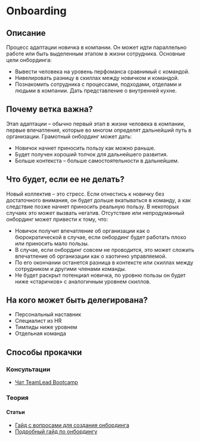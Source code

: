 # Onboarding
## Описание
Процесс адаптации новичка в компании. Он может идти параллельно работе или быть выделенным этапом в жизни сотрудника. Основные цели онбординга:
- Вывести человека на уровень перфоманса сравнимый с командой.
- Нивелировать разницу в скиллах между новичком и командой.
- Познакомить сотрудника с процессами, подходами, отделами и людьми в компании. Дать представление о внутренней кухне.

## Почему ветка важна?
Этап адаптации – обычно первый этап в жизни человека в компании, первые впечатления, которые во многом определят дальнейший путь в организации. Грамотный онбординг может дать:
- Новичок начнет приносить пользу как можно раньше.
- Будет получен хороший толчок для дальнейшего развития.
- Больше контекста – больше самостоятельности в дальнейшем.

## Что будет, если ее не делать?
Новый коллектив – это стресс. Если отнестись к новичку без достаточного внимания, он будет дольше вкатываться в команду, а как следствие позже начнет приносить реальную пользу. В некоторых случаях это может вызвать негатив. Отсутствие или непродуманный онбординг может привести к тому, что:
- Новичок получит впечатление об организации как о бюрократической в случае, если онбординг будет работать плохо или приносить мало пользы.
- В случае, если онбординг совсем не проводится, это может сложить впечатление об организации как о хаотично управляемой.
- По его окончании останется разница в контексте или скиллах между сотрудником и другими членами команды.
- Не будет раскрыт потенциал новичка, по уровню пользы он будет ниже «старичков» с аналогичным уровнем скиллов.

## На кого может быть делегирована?
- Персональный наставник
- Специалист из HR
- Тимлиды ниже уровнем
- Отдельная команда

## Способы прокачки
### Консультации
- [Чат TeamLead Bootcamp](https://t.me/teamlead_bootcamp)

### Теория
#### Статьи
- [Гайд с вопросами для создания онбординга](https://www.shrm.org/resourcesandtools/hr-topics/talent-acquisition/pages/new-employee-onboarding-guide.aspx)
- [Подробный гайд по онбордингу](https://www.sweetprocess.com/employee-onboarding/)
